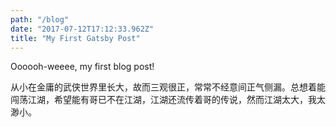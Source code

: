 ```yaml
---
path: "/blog"
date: "2017-07-12T17:12:33.962Z"
title: "My First Gatsby Post"
---
```


Oooooh-weeee, my first blog post!

从小在金庸的武侠世界里长大，故而三观很正，常常不经意间正气侧漏。总想着能闯荡江湖，希望能有哥已不在江湖，江湖还流传着哥的传说，然而江湖太大，我太渺小。
